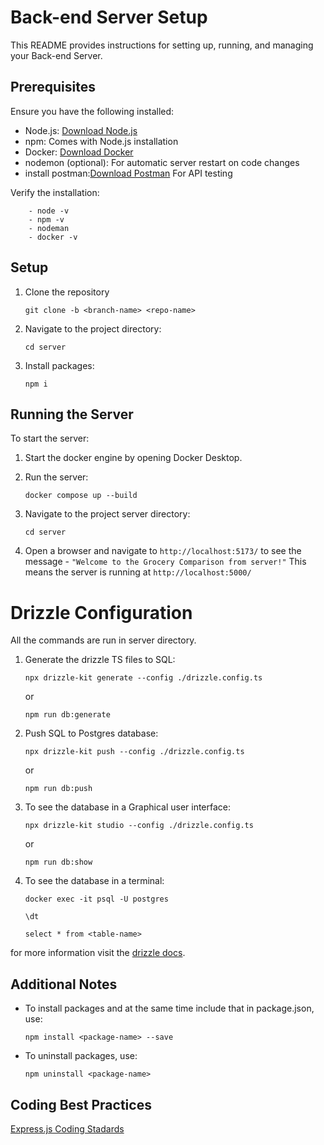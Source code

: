 # Back-end Server Setup

This README provides instructions for setting up, running, and managing your Back-end Server.

## Prerequisites

Ensure you have the following installed:
- Node.js: [Download Node.js](https://nodejs.org/)
- npm: Comes with Node.js installation
- Docker: [Download Docker](https://docs.docker.com/get-started/get-docker/)
- nodemon (optional): For automatic server restart on code changes
- install postman:[Download Postman](https://www.postman.com/downloads/) For API testing 

Verify the installation:
```
    - node -v
    - npm -v
    - nodeman
    - docker -v
```

## Setup

1. Clone the repository 
   ```
   git clone -b <branch-name> <repo-name>
   ```
2.  Navigate to the project directory:
    ```
    cd server
    ```
3. Install packages:
   ```
   npm i
   ```
## Running the Server

To start the server:

1. Start the docker engine by opening Docker Desktop.

2. Run the server:  
   ```
   docker compose up --build
   ```
3. Navigate to the project server directory:
   ```
   cd server
   ```
4. Open a browser and navigate to `http://localhost:5173/` to see the message - 
   ``` "Welcome to the Grocery Comparison from server!" ```
   This means the server is running at `http://localhost:5000/`

# Drizzle Configuration
All the commands are run in server directory.

1. Generate the drizzle TS files to SQL:
   ```
   npx drizzle-kit generate --config ./drizzle.config.ts
   ```
   or
   ```
   npm run db:generate
   ```
2. Push SQL to Postgres database:
   ```
   npx drizzle-kit push --config ./drizzle.config.ts
   ```
   or 
   ```
   npm run db:push
   ```
3. To see the database in a Graphical user interface:
   ```
   npx drizzle-kit studio --config ./drizzle.config.ts
   ```
   or 
   ```
   npm run db:show
   ```
4. To see the database in a terminal:
   ```
   docker exec -it psql -U postgres
   ```
   ```
   \dt
   ```
   ```
   select * from <table-name>
   ```

for more information visit the [drizzle docs](https://orm.drizzle.team/docs/overview).

## Additional Notes

- To install packages and at the same time include that in package.json, use:
  ```
  npm install <package-name> --save
  ```

- To uninstall packages, use:
  ```
  npm uninstall <package-name>
  ```

## Coding Best Practices

[Express.js Coding Stadards](https://eng-git.canterbury.ac.nz/cosc680-2024/cosc680-2024-project/-/wikis/Coding-Style-Guidelines/Express.js-Coding-Standards-)